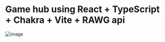 # Game hub using React + TypeScript + Chakra + Vite + RAWG api

![image](https://github.com/user-attachments/assets/07671085-e76d-4be3-ac0e-1c54202fd0d0)


